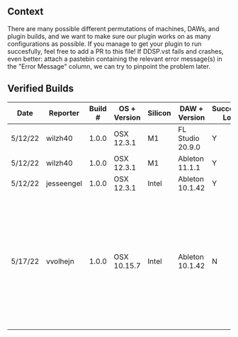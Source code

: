 ## Context
There are many possible different permutations of machines, DAWs, and plugin builds, and we want to make sure our plugin works on as many configurations as possible.
If you manage to get your plugin to run succesfully, feel free to add a PR to this file! If DDSP.vst fails and crashes, even better: attach a pastebin containing the relevant error message(s) in the "Error Message" column, we can try to pinpoint the problem later. 

## Verified Builds

| Date    | Reporter    | Build #   |  OS + Version | Silicon | DAW + Version    | Successful Load | Error Message |
|---------|-------------|-----------|--------------|---------|------------------|-----------------|---------------|
| 5/12/22 | wilzh40     | 1.0.0 | OSX 12.3.1   | M1      | FL Studio 20.9.0 | Y               | N/A           |
| 5/12/22 | wilzh40     | 1.0.0 | OSX 12.3.1   | M1      | Ableton 11.1.1   | Y               | N/A           |
| 5/12/22 | jesseengel  | 1.0.0 | OSX 12.3.1   | Intel   | Ableton 10.1.42  | Y               | N/A           |
| 5/17/22 | vvolhejn    | 1.0.0 | OSX 10.15.7  | Intel   | Ableton 10.1.42  | N               | "Failed to create the Audio Unit "DDSP effect." This Audio Unit plug-in could not be opened."  [#5](https://github.com/magenta/ddsp-vst/issues/5)         |

